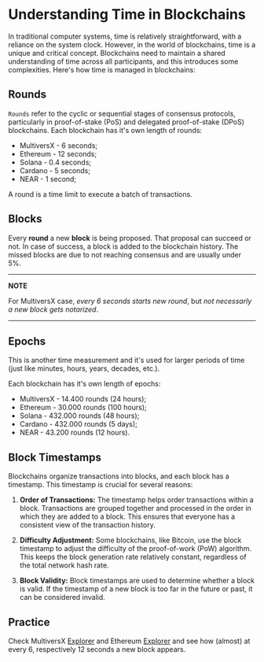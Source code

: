 # Understanding Time in Blockchains

In traditional computer systems, time is relatively straightforward, with a reliance on the system clock.
However, in the world of blockchains, time is a unique and critical concept.
Blockchains need to maintain a shared understanding of time across all participants, and this introduces some complexities.
Here's how time is managed in blockchains:

## Rounds

`Rounds` refer to the cyclic or sequential stages of consensus protocols, particularly in proof-of-stake (PoS) and delegated proof-of-stake (DPoS) blockchains.
Each blockchain has it's own length of rounds:
- MultiversX - 6 seconds;
- Ethereum - 12 seconds;
- Solana - 0.4 seconds;
- Cardano - 5 seconds;
- NEAR - 1 second;

A round is a time limit to execute a batch of transactions.

## Blocks

Every **round** a new **block** is being proposed.
That proposal can succeed or not. In case of success, a block is added to the blockchain history.
The missed blocks are due to not reaching consensus and are usually under 5%.


---
**NOTE**

For MultiversX case, _every 6 seconds starts new round_, but _not necessarly a new block gets notarized_.

---

## Epochs

This is another time measurement and it's used for larger periods of time (just like minutes, hours, years, decades, etc.).

Each blockchain has it's own length of epochs:
- MultiversX - 14.400 rounds (24 hours);
- Ethereum - 30.000 rounds (100 hours);
- Solana - 432.000 rounds (48 hours);
- Cardano - 432.000 rounds (5 days);
- NEAR - 43.200 rounds (12 hours).

## Block Timestamps

Blockchains organize transactions into blocks, and each block has a timestamp. This timestamp is crucial for several reasons:

1. **Order of Transactions:** The timestamp helps order transactions within a block. Transactions are grouped together and processed in the order in which they are added to a block. This ensures that everyone has a consistent view of the transaction history.

2. **Difficulty Adjustment:** Some blockchains, like Bitcoin, use the block timestamp to adjust the difficulty of the proof-of-work (PoW) algorithm. This keeps the block generation rate relatively constant, regardless of the total network hash rate.

3. **Block Validity:** Block timestamps are used to determine whether a block is valid. If the timestamp of a new block is too far in the future or past, it can be considered invalid.

## Practice

Check MultiversX [Explorer](https://explorer.multiversx.com/) and Ethereum [Explorer](https://etherscan.io/) and see how (almost) at every 6, respectively 12 seconds a new block appears.